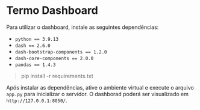 # Termo Dashboard

Para utilizar o dashboard, instale as seguintes dependências:

- `python == 3.9.13`
- `dash == 2.6.0`
- `dash-bootstrap-components == 1.2.0`
- `dash-core-components == 2.0.0`
- `pandas == 1.4.3`


> pip install -r requirements.txt


Após instalar as dependências, ative o ambiente virtual e execute o arquivo `app.py` para inicializar o servidor. O dashborad poderá ser visualizado em `http://127.0.0.1:8050/`.

